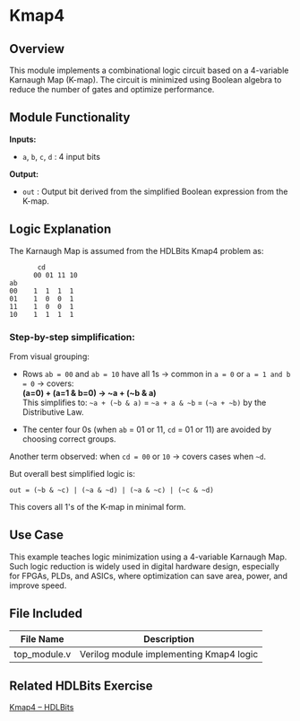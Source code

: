 # Kmap4

## Overview  
This module implements a combinational logic circuit based on a 4-variable Karnaugh Map (K-map). The circuit is minimized using Boolean algebra to reduce the number of gates and optimize performance.

## Module Functionality  

**Inputs:**  
- `a`, `b`, `c`, `d` : 4 input bits  

**Output:**  
- `out` : Output bit derived from the simplified Boolean expression from the K-map.

## Logic Explanation  
The Karnaugh Map is assumed from the HDLBits Kmap4 problem as:

```
       cd
      00 01 11 10
ab
00    1  1  1  1
01    1  0  0  1
11    1  0  0  1
10    1  1  1  1
```

### Step-by-step simplification:

From visual grouping:

- Rows `ab = 00` and `ab = 10` have all 1s → common in `a = 0` or `a = 1 and b = 0` → covers:  
  **(a=0) + (a=1 & b=0) → ~a + (~b & a)**  
  This simplifies to: `~a + (~b & a)` = `~a + a & ~b` = `(~a + ~b)` by the Distributive Law.

- The center four 0s (when `ab` = 01 or 11, `cd` = 01 or 11) are avoided by choosing correct groups.

Another term observed: when `cd = 00` or `10` → covers cases when `~d`.

But overall best simplified logic is:
```
out = (~b & ~c) | (~a & ~d) | (~a & ~c) | (~c & ~d)
```

This covers all 1's of the K-map in minimal form.

## Use Case  
This example teaches logic minimization using a 4-variable Karnaugh Map. Such logic reduction is widely used in digital hardware design, especially for FPGAs, PLDs, and ASICs, where optimization can save area, power, and improve speed.

## File Included  

| File Name     | Description                             |
|---------------|-----------------------------------------|
| top_module.v  | Verilog module implementing Kmap4 logic |

## Related HDLBits Exercise  
[Kmap4 – HDLBits](https://hdlbits.01xz.net/wiki/Kmap4)
